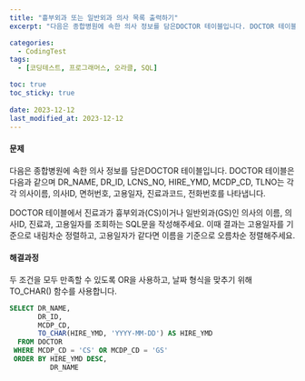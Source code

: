 ```yaml
---
title: "흉부외과 또는 일반외과 의사 목록 출력하기"
excerpt: "다음은 종합병원에 속한 의사 정보를 담은DOCTOR 테이블입니다. DOCTOR 테이블은 다음과 같으며 DR_NAME, DR_ID, LCNS_NO, HIRE_YMD, MCDP_CD, TLNO는 각각 의사이름, 의사ID, 면허번호, 고용일자, 진료과코드, 전화번호를 나타냅니다."

categories:
  - CodingTest
tags:
  - [코딩테스트, 프로그래머스, 오라클, SQL]

toc: true
toc_sticky: true
 
date: 2023-12-12
last_modified_at: 2023-12-12
---
```


#### 문제
다음은 종합병원에 속한 의사 정보를 담은DOCTOR 테이블입니다. DOCTOR 테이블은 다음과 같으며 DR_NAME, DR_ID, LCNS_NO, HIRE_YMD, MCDP_CD, TLNO는 각각 의사이름, 의사ID, 면허번호, 고용일자, 진료과코드, 전화번호를 나타냅니다.

DOCTOR 테이블에서 진료과가 흉부외과(CS)이거나 일반외과(GS)인 의사의 이름, 의사ID, 진료과, 고용일자를 조회하는 SQL문을 작성해주세요. 이때 결과는 고용일자를 기준으로 내림차순 정렬하고, 고용일자가 같다면 이름을 기준으로 오름차순 정렬해주세요.

#### 해결과정
두 조건을 모두 만족할 수 있도록 OR을 사용하고, 날짜 형식을 맞추기 위해 TO_CHAR() 함수를 사용합니다.

```sql
SELECT DR_NAME,
       DR_ID,
       MCDP_CD,
       TO_CHAR(HIRE_YMD, 'YYYY-MM-DD') AS HIRE_YMD
  FROM DOCTOR
 WHERE MCDP_CD = 'CS' OR MCDP_CD = 'GS'
 ORDER BY HIRE_YMD DESC,
          DR_NAME
```